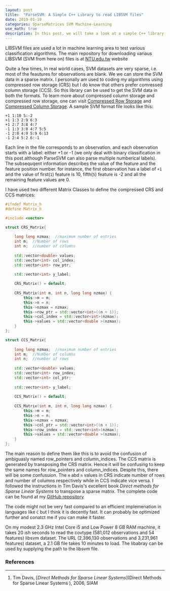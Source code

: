```yaml
---
layout: post
title:  "ParseSVM: A Simple C++ Library to read LIBSVM files"
date: 2019-01-19
categories: SparseMatrices SVM Machine-Learning
use_math: true
description: In this post, we will take a look at a simple C++ library to read SVM files and store them in either compressed row storage or compressed column storage matrices. 
---
```

LIBSVM files are used a lot in machine learning area to test various classification algorithms. The main repository for downloading variaus LIBSVM (SVM from here on) files is at [NTU.edu.tw](https://www.csie.ntu.edu.tw/~cjlin/libsvmtools/datasets/binary.html) website

Quite a few times, In real world cases,  SVM datasets are very sparse, i.e. most of the feautures for observations are blank. We we can store the SVM data in a sparse matrix. I personally am used to coding my algorithms using compressed row storage (CRS) but I do know that others prefer comressed column storage (CCS). So this library can be used to get the SVM data in both the formats. To learn more about compressed column storage and compressed row storage, one can visit [Compressed Row Storage](http://netlib.org/linalg/html_templates/node91.html) and [Compressed Column Storage](http://netlib.org/linalg/html_templates/node91.html).  A sample SVM format file looks like this:

~~~
+1 1:10 5:-2
+1 1:3 2:9 6:3
+1 2:7 3:8 4:7
-1 1:3 3:8 4:7 5:5
-1 2:8 4:9 5:9 6:13
-1 2:4 5:2 6:-1
~~~

Each line in the file corresponds to an observation. and each observation starts with a label: either +1 or -1 (we only deal with binary classification in this post although ParseSVM can also parse multiple numberical labels). The subsequqent information describes the value of the feature and the feature position number. for instance, the first observation has a label of `+1` and the value of first(`1`) feature is 10,  fifth(`5`) feature is -2 and all the remaining feature values are 0.

I have used two different Matrix Classes to define the compressed CRS and CCS matrices:

~~~ c++
#ifndef Matrix_h
#define Matrix_h

#include <vector>

struct CRS_Matrix{
    
    long long nzmax;  //maximum number of entries
    int m;  //Number of rows
    int n;  //number of columns
    
    std::vector<double> values;
    std::vector<int> col_index;
    std::vector<int> row_ptr;
    
    std::vector<int> y_label;

    CRS_Matrix() = default;
    
    CRS_Matrix(int m, int n, long long nzmax) {
        this->m = m;
        this->n = n;
        this->nzmax = nzmax;
        this->row_ptr = std::vector<int>((n + 1));
        this->col_index = std::vector<int>(nzmax);
        this->values = std::vector<double >(nzmax);
    }
};

struct CCS_Matrix{
    
    long long nzmax;  //maximum number of entries
    int m;  //Number of columns
    int n;  //number of rows
    
    std::vector<double> values;
    std::vector<int> row_index;
    std::vector<int> col_ptr;
    
    std::vector<int> y_label;
    
    CCS_Matrix() = default;
    
    CCS_Matrix(int m, int n, long long nzmax) {
        this->m = m;
        this->n = n;
        this->nzmax = nzmax;
        this->col_ptr = std::vector<int>((n + 1));
        this->row_index = std::vector<int>(nzmax);
        this->values = std::vector<double >(nzmax);
    }  
};
~~~

The main reason to define them like this is to avoid the confusion of ambiguasly named row_pointers and column_indices. The CCS matrix is generated by transposing the CRS matrix. Hence it will be confusing to keep the same names for row_pointers and column_indices. Despite this, there will be some confusuion. The `m` abd `n` values in CRS indicate number of rows and number of columns respectively while in CCS indicate vice versa. I followed the instructions in Tim Davis's excellent book *Direct methods for Sparse Linear Systems*  to transpose a sparse matrix. The complete code can be found at my [GitHub repository](https://github.com/CGudapati/ParseSVM)

The code might not be very fast compared to an efficient implemenation in languages like `C` but I think it is decently fast. It can probably be optimized further and conatct me if you can make it faster. 

On my modest 2.3 GHz Intel Core i5 and Low Power 8 GB RAM machine, it takes 20 ish seconds to read the covtype (581,012 observations and 54 features) libsvm dataset. The URL (2,396,130 observations and 3,231,961 features) dataset,  a 2.1 GB file takes 10 minutes to load. The libabray can be used by supplying the path to the libsvm file. 

### References
- - -
1. Tim Davis, [_Direct Methods for Sparse Linear Systems_](Direct Methods for Sparse Linear Systems
), 2006, SIAM 
